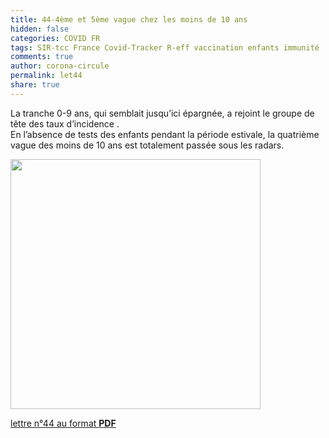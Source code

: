 ```yaml
---
title: 44-4ème et 5ème vague chez les moins de 10 ans
hidden: false
categories: COVID FR
tags: SIR-tcc France Covid-Tracker R-eff vaccination enfants immunité
comments: true
author: corona-circule
permalink: let44
share: true
---
```


<link rel="stylesheet" href="../assets/css/style.css">

La tranche 0-9 ans, qui semblait jusqu’ici épargnée, a rejoint le groupe de tête des taux d’incidence . <br/>
En l’absence de tests des enfants pendant la période estivale, la quatrième 
vague des moins de 10 ans est totalement passée sous les radars. <br/>

<img src='/lettres/images/img-44.png' width='400px'/>

[lettre n°44 au format __PDF__](/lettres/resources/pdf/lettre-44.pdf)

